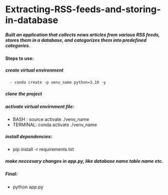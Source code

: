 # Extracting-RSS-feeds-and-storing-in-database
##### Built an application that collects news articles from various RSS feeds, stores them in a database, and categorizes them into predefined categories.

#### Steps to use:
##### create virtual environment
      - conda create -p venv_name python=3.10 -y

##### clone the project
##### activate virtual envirnment file:
- BASH : source activate ./venv_name
- TERMINAL: conda activate ./venv_name

##### install dependencies:
- pip install -r requirements.txt

##### make neccesary changes in app.py, like database name table name etc.
##### Final:
- python app.py
